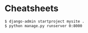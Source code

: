 # Cheatsheets

```bash
$ django-admin startproject mysite .
$ python manage.py runserver 0:8000
```
